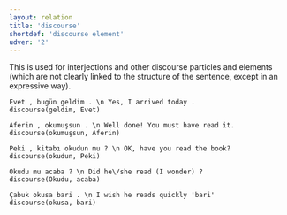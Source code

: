 ```yaml
---
layout: relation
title: 'discourse'
shortdef: 'discourse element'
udver: '2'
---
```


This is used for interjections and other discourse particles and elements
(which are not clearly linked to the structure of the sentence, except in an expressive way).

~~~ sdparse
Evet , bugün geldim . \n Yes, I arrived today .
discourse(geldim, Evet)
~~~

~~~ sdparse
Aferin , okumuşsun . \n Well done! You must have read it.
discourse(okumuşsun, Aferin)
~~~

~~~ sdparse
Peki , kitabı okudun mu ? \n OK, have you read the book?
discourse(okudun, Peki)
~~~

~~~ sdparse
Okudu mu acaba ? \n Did he\/she read (I wonder) ?
discourse(Okudu, acaba)
~~~

~~~ sdparse
Çabuk okusa bari . \n I wish he reads quickly 'bari'
discourse(okusa, bari)
~~~

<!-- Interlanguage links updated Út zář 29 18:41:20 CEST 2020 -->
